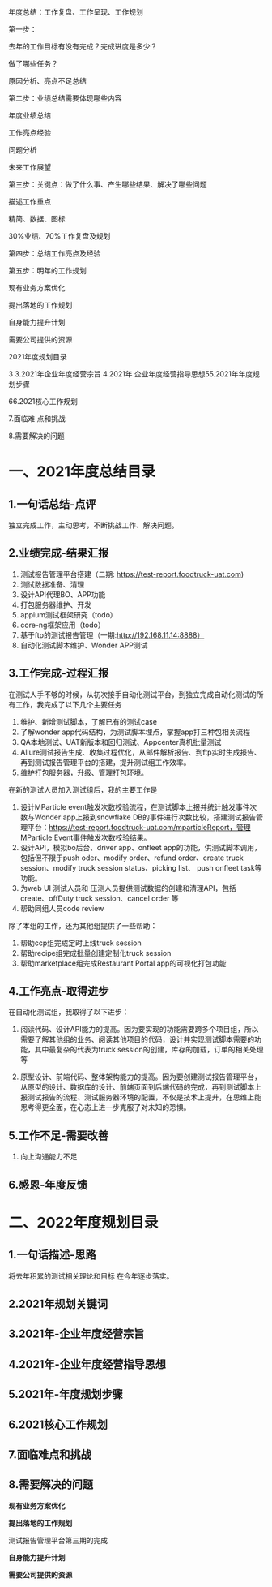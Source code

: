 

年度总结：工作复盘、工作呈现、工作规划



第一步：

去年的工作目标有没有完成？完成进度是多少？

做了哪些任务？

原因分析、亮点不足总结



第二步：业绩总结需要体现哪些内容

年度业绩总结

工作亮点经验

问题分析

未来工作展望



第三步：关键点：做了什么事、产生哪些结果、解决了哪些问题

描述工作重点

精简、数据、图标

30%业绩、70%工作复盘及规划



第四步：总结工作亮点及经验



第五步：明年的工作规划

现有业务方案优化

提出落地的工作规划

自身能力提升计划

需要公司提供的资源





2021年度规划目录

3 3.2021年企业年度经营宗旨 4.2021年 企业年度经营指导思想55.2021年年度规划步骤

66.2021核心工作规划

7.面临难 点和挑战

8.需要解决的问题



# 一、2021年度总结目录

## 1.一句话总结-点评

独立完成工作，主动思考，不断挑战工作、解决问题。

## 2.业绩完成-结果汇报

1. 测试报告管理平台搭建（二期: https://test-report.foodtruck-uat.com)
2. 测试数据准备、清理
3. 设计API代理BO、APP功能
4. 打包服务器维护、开发
5. appium测试框架研究（todo）
6. core-ng框架应用（todo）
7. 基于ftp的测试报告管理（一期:http://192.168.11.14:8888）
8. 自动化测试脚本维护、Wonder APP测试

## 3.工作完成-过程汇报

在测试人手不够的时候，从初次接手自动化测试平台，到独立完成自动化测试的所有工作，我完成了以下几个主要任务

1. 维护、新增测试脚本，了解已有的测试case
1. 了解wonder app代码结构，为测试脚本埋点，掌握app打三种包相关流程
2. QA本地测试、UAT新版本和回归测试、Appcenter真机批量测试
3. Allure测试报告生成、收集过程优化，从邮件解析报告、到ftp实时生成报告、再到测试报告管理平台的搭建，提升测试组工作效率。
3. 维护打包服务器，升级、管理打包环境。

在新的测试人员加入测试组后，我的主要工作是

1. 设计MParticle event触发次数校验流程，在测试脚本上报并统计触发事件次数与Wonder app上报到snowflake DB的事件进行次数比较，搭建测试报告管理平台：https://test-report.foodtruck-uat.com/mparticleReport，管理MParticle Event事件触发次数校验结果。
2. 设计API，模拟bo后台、driver app、onfleet app的功能，供测试脚本调用，包括但不限于push oder、modify order、refund order、create truck session、modify truck session status、picking list、 push onfleet task等功能。
3. 为web UI 测试人员和 压测人员提供测试数据的创建和清理API，包括create、offDuty truck session、cancel order 等
4. 帮助同组人员code review

除了本组的工作，还为其他组提供了一些帮助：

1. 帮助ccp组完成定时上线truck session
2. 帮助recipe组完成批量创建定制化truck session
3. 帮助marketplace组完成Restaurant Portal app的可视化打包功能

## 4.工作亮点-取得进步

在自动化测试组，我取得了以下进步：

1. 阅读代码、设计API能力的提高。因为要实现的功能需要跨多个项目组，所以需要了解其他组的业务、阅读其他项目的代码，设计并实现测试脚本需要的功能，其中最复杂的代表为truck session的创建，库存的加载，订单的相关处理等

2. 原型设计、前端代码、整体架构能力的提高。因为要创建测试报告管理平台，从原型的设计、数据库的设计、前端页面到后端代码的完成，再到测试脚本上报测试报告的流程、测试服务器环境的配置，不仅是技术上提升，在思维上能思考得更全面，在心态上进一步克服了对未知的恐惧。

   

## 5.工作不足-需要改善

1. 向上沟通能力不足

   

## 6.感恩-年度反馈



# 二、2022年度规划目录

## 1.一句话描述-思路

将去年积累的测试相关理论和目标 在今年逐步落实。

## 2.2021年规划关键词



## 3.2021年-企业年度经营宗旨

## 4.2021年-企业年度经营指导思想

## 5.2021年-年度规划步骤

## 6.2021核心工作规划

## 7.面临难点和挑战

## 8.需要解决的问题





**现有业务方案优化**





**提出落地的工作规划**



测试报告管理平台第三期的完成



**自身能力提升计划**



**需要公司提供的资源**



